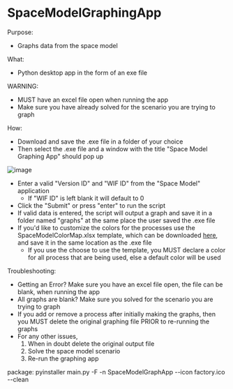 # SpaceModelGraphingApp

Purpose:
- Graphs data from the space model

What:
- Python desktop app in the form of an exe file

WARNING:
- MUST have an excel file open when running the app
- Make sure you have already solved for the scenario you are trying to graph

How: 
- Download and save the .exe file in a folder of your choice
- Then select the .exe file and a window with the title "Space Model Graphing App" should pop up

![image](https://user-images.githubusercontent.com/89600331/151611080-8144a6eb-2d65-4c72-b9cb-ca1779a1d937.png)
- Enter a valid "Version ID" and "WIF ID" from the "Space Model" application
  -  If "WIF ID" is left blank it will default to 0
- Click the "Submit" or press "enter" to run the script
- If valid data is entered, the script will output a graph and save it in a folder named "graphs" at the same place the user saved the .exe file
- If you'd like to customize the colors for the processes use the SpaceModelColorMap.xlsx template, which can be downloaded <a href="https://github.com/ddawkinsIntel/SpaceModelGraphingApp/blob/master/SpaceModelColorMap.xlsx">here</a>, and save it in the same location as the .exe file
  - If you use the choose to use the template, you MUST declare a color for all process that are being used, else a default color will be used

Troubleshooting:
- Getting an Error? Make sure you have an excel file open, the file can be blank, when running the app
- All graphs are blank? Make sure you solved for the scenario you are trying to graph
- If you add or remove a process after initially making the graphs, then you MUST delete the original graphing file PRIOR to re-running the graphs
- For any other issues, 
    1. When in doubt delete the original output file
    2. Solve the space model scenario 
    3. Re-run the graphing app


package: pyinstaller main.py -F -n SpaceModelGraphApp --icon factory.ico --clean
